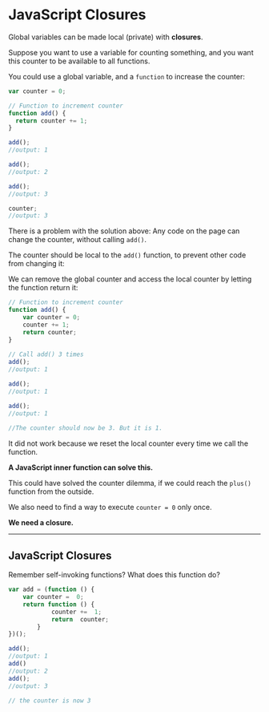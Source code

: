 # JavaScript  Closures

Global variables can be made local (private) with **closures**. 



Suppose you want to use a variable for counting something, and you want this counter to be available to all functions.

You could use a global variable, and a  `function`  to increase the counter:
```javascript
var counter = 0;

// Function to increment counter
function add() {
  return counter += 1;
}

add();
//output: 1

add();
//output: 2

add();
//output: 3

counter;
//output: 3
```

There is a problem with the solution above: Any code on the page can change the counter, without calling `add()`.

The counter should be local to the `add()` function, to prevent other code from changing it:

We can remove the global counter and access the local counter by letting the function return it:

```javascript
// Function to increment counter  
function add() {  
	var counter = 0;  
	counter += 1;  
	return counter;  
}  
  
// Call add() 3 times  
add(); 
//output: 1 

add();  
//output: 1

add();  
//output: 1
  
//The counter should now be 3. But it is 1. 
```
It did not work because we reset the local counter every time we call the function.

**A JavaScript inner function can solve this.**

This could have solved the counter dilemma, if we could reach the  `plus()`  function from the outside.

We also need to find a way to execute  `counter = 0`  only once.

**We need a closure.**

----------

## JavaScript Closures

Remember self-invoking functions? What does this function do?

```javascript
var add = (function () {
	var counter =  0;  
	return function () {
			counter +=  1;
			return  counter;
		}
})();

add();
//output: 1
add()
//output: 2
add();
//output: 3

// the counter is now 3
```
<!--stackedit_data:
eyJoaXN0b3J5IjpbMTc3OTg1MjMzMSwtMTA0ODI0NzA2Nl19
-->